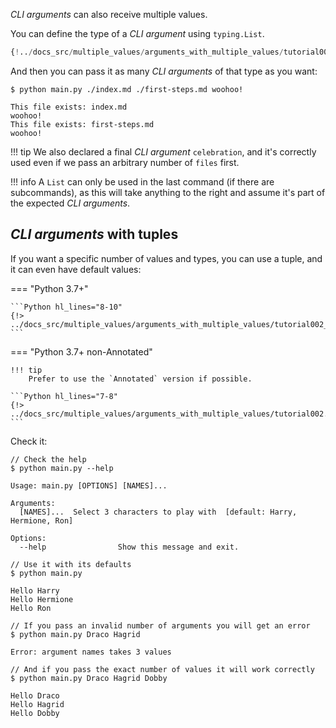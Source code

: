 *CLI arguments* can also receive multiple values.

You can define the type of a *CLI argument* using `typing.List`.

```Python hl_lines="7"
{!../docs_src/multiple_values/arguments_with_multiple_values/tutorial001.py!}
```

And then you can pass it as many *CLI arguments* of that type as you want:

<div class="termy">

```console
$ python main.py ./index.md ./first-steps.md woohoo!

This file exists: index.md
woohoo!
This file exists: first-steps.md
woohoo!
```

</div>

!!! tip
    We also declared a final *CLI argument* `celebration`, and it's correctly used even if we pass an arbitrary number of `files` first.

!!! info
    A `List` can only be used in the last command (if there are subcommands), as this will take anything to the right and assume it's part of the expected *CLI arguments*.

## *CLI arguments* with tuples

If you want a specific number of values and types, you can use a tuple, and it can even have default values:

=== "Python 3.7+"

    ```Python hl_lines="8-10"
    {!> ../docs_src/multiple_values/arguments_with_multiple_values/tutorial002_an.py!}
    ```

=== "Python 3.7+ non-Annotated"

    !!! tip
        Prefer to use the `Annotated` version if possible.

    ```Python hl_lines="7-8"
    {!> ../docs_src/multiple_values/arguments_with_multiple_values/tutorial002.py!}
    ```

Check it:

<div class="termy">

```console
// Check the help
$ python main.py --help

Usage: main.py [OPTIONS] [NAMES]...

Arguments:
  [NAMES]...  Select 3 characters to play with  [default: Harry, Hermione, Ron]

Options:
  --help                Show this message and exit.

// Use it with its defaults
$ python main.py

Hello Harry
Hello Hermione
Hello Ron

// If you pass an invalid number of arguments you will get an error
$ python main.py Draco Hagrid

Error: argument names takes 3 values

// And if you pass the exact number of values it will work correctly
$ python main.py Draco Hagrid Dobby

Hello Draco
Hello Hagrid
Hello Dobby
```

</div>
